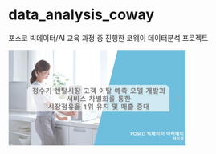 # data_analysis_coway
포스코 빅데이터/AI 교육 과정 중 진행한 코웨이 데이터분석 프로젝트 


[<img src="./slide/main.png" width="70%">](https://cha-euy-sung.github.io/data.html)

